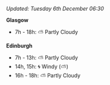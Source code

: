 *Updated: Tuesday 6th December 06:30*

**Glasgow**

* 7h - 18h: :partly_sunny: Partly Cloudy

**Edinburgh**

* 7h - 13h: :partly_sunny: Partly Cloudy
* 14h, 15h: :cyclone: Windy (:partly_sunny:)
* 16h - 18h: :partly_sunny: Partly Cloudy
